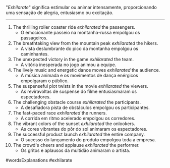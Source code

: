 "*Exhilarate*" significa estimular ou animar intensamente, proporcionando uma sensação de alegria, entusiasmo ou excitação.

---
1. The thrilling roller coaster ride _exhilarated_ the passengers.
	- O emocionante passeio na montanha-russa empolgou os passageiros.
2. The breathtaking view from the mountain peak _exhilarated_ the hikers.
	- A vista deslumbrante do pico da montanha empolgou os caminhantes.
3. The unexpected victory in the game _exhilarated_ the team.
	- A vitória inesperada no jogo animou a equipe.
4. The lively music and energetic dance moves _exhilarated_ the audience.
	- A música animada e os movimentos de dança enérgicos empolgaram o público.
5. The suspenseful plot twists in the movie _exhilarated_ the viewers.
	- As reviravoltas de suspense do filme entusiasmaram os espectadores.
6. The challenging obstacle course _exhilarated_ the participants.
	- A desafiadora pista de obstáculos empolgou os participantes.
7. The fast-paced race _exhilarated_ the runners.
	- A corrida em ritmo acelerado empolgou os corredores.
8. The vibrant colors of the sunset _exhilarated_ the onlookers.
	- As cores vibrantes do pôr do sol animaram os espectadores.
9. The successful product launch _exhilarated_ the entire company.
	- O sucesso do lançamento do produto empolgou toda a empresa.
10. The crowd's cheers and applause _exhilarated_ the performer.
	- Os gritos e aplausos da multidão animaram o artista.

#wordsExplanations 
#exhilarate